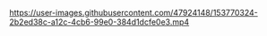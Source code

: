 

https://user-images.githubusercontent.com/47924148/153770324-2b2ed38c-a12c-4cb6-99e0-384d1dcfe0e3.mp4

